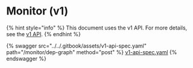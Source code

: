 # Monitor (v1)

{% hint style="info" %}
This document uses the v1 API. For more details, see the [v1 API](../v1-api-overview.md).
{% endhint %}

{% swagger src="../../.gitbook/assets/v1-api-spec.yaml" path="/monitor/dep-graph" method="post" %}
[v1-api-spec.yaml](../../.gitbook/assets/v1-api-spec.yaml)
{% endswagger %}
